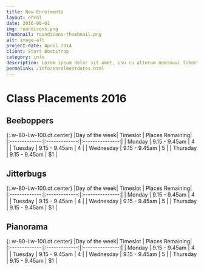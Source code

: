 ```yaml
---
title: New Enrolments
layout: enrol
date: 2016-06-01
img: roundicons.png
thumbnail: roundicons-thumbnail.png
alt: image-alt
project-date: April 2014
client: Start Bootstrap
category: info
description: Lorem ipsum dolor sit amet, usu cu alterum nominavi lobortis. At duo novum diceret. Tantas apeirian vix et, usu sanctus postulant inciderint ut, populo diceret necessitatibus in vim. Cu eum dicam feugiat noluisse.
permalink: /info/enrolmentdates.html
---
```

# Class Placements 2016

## Beeboppers

{:.w-80-l.w-100.dt.center}
|Day of the week| Timeslot      | Places Remaining|
|:-------------:|:-------------:|:---------------:|
| Monday        | 9.15 - 9.45am | 4               |
| Tuesday       | 9.15 - 9.45am |   4             |
| Wednesday     | 9.15 - 9.45am |    5            |
| Thursday      | 9.15 - 9.45am |    $1           |

## Jitterbugs

{:.w-80-l.w-100.dt.center}
|Day of the week| Timeslot      | Places Remaining|
|:-------------:|:-------------:|:---------------:|
| Monday        | 9.15 - 9.45am | 4               |
| Tuesday       | 9.15 - 9.45am |   4             |
| Wednesday     | 9.15 - 9.45am |    5            |
| Thursday      | 9.15 - 9.45am |    $1           |

## Pianorama

{:.w-80-l.w-100.dt.center}
|Day of the week| Timeslot      | Places Remaining|
|:-------------:|:-------------:|:---------------:|
| Monday        | 9.15 - 9.45am | 4               |
| Tuesday       | 9.15 - 9.45am |   4             |
| Wednesday     | 9.15 - 9.45am |    5            |
| Thursday      | 9.15 - 9.45am |    $1           |
